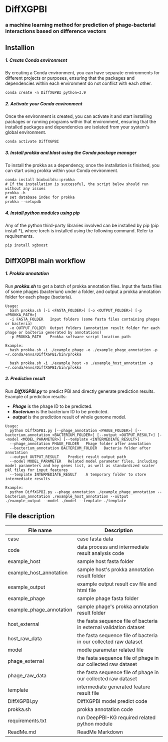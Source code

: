 # DiffXGPBI

### a machine learning method for prediction of phage-bacterial interactions based on difference vectors

## Installion

##### 1. Create Conda environment

By creating a Conda environment, you can have separate environments for different projects or purposes, ensuring that the packages and dependencies within each environment do not conflict with each other.

```shell
conda create -n DiffXGPBI python=3.9
```

##### 2. Activate your Conda environment

Once the environment is created, you can activate it and start installing packages or running programs within that environment, ensuring that the installed packages and dependencies are isolated from your system's global environment.

```shell
conda activate DiffXGPBI
```

##### 3. Install prokka and blast using the Conda package manager

To install the prokka as a dependency, once the installation is finished, you can start using prokka within your Conda environment.

```shell
conda install biobuilds::prokka
# If the installation is successful, the script below should run without any issues
prokka -h
# set database index for prokka
prokka --setupdb

```

##### 4. Install python modules using pip

Any of the python third-party libraries involved can be installed by pip (pip install *), where torch is installed using the following command. Refer to requirements. 

```shell
pip install xgboost
```

## DiffXGPBI main workflow

##### 1. Prokka annotation 

Run ***prokka.sh*** to get a batch of prokka annotation files. Input the fasta files of some phages (bacterium) under a folder, and output a prokka annotation folder for each phage (bacteria). 

```shell
Usage:
  bash prokka.sh [-i <FASTA_FOLDER>] [-o <OUTPUT_FOLDER>] [-p <PROKKA_PATH>]
  -i FASTA_FOLDER	Input folders (some fasta files containing phages or bacteria)
  -o OUTPUT_FOLDER	Output folders (annotation result folder for each phage or bacteria generated by annotations)
  -p PROKKA_PATH	Prokka software script location path
  
Example:
  bash prokka.sh -i ./example_phage -o ./example_phage_annotation -p ~/.conda/envs/DiffXGPBI/bin/prokka 
  
  bash prokka.sh -i ./example_host -o ./example_host_annotation -p ~/.conda/envs/DiffXGPBI/bin/prokka
```

##### 2. Predictive result

Run ***DiffXGPBI.py*** to predict PBI and directly generate prediction results. Example of prediction results: 

- ***Phage*** is the phage ID to be predicted. 
- ***Bacterium*** is the bacterium ID to be predicted. 
- ***output*** is the prediction result of whole genome model. 

```shell
Usage:
  python DiffXGPBI.py [--phage_annotation <PHAGE_FOLDER>] [--bacterium_annotation <BACTERIUM_FOLDER>] [--output <OUTPUT_RESULT>] [--model <MODEL_PARAMETER>] [--template <INTERMEDIATE_RESULT>] 
  --phage_annotation PHAGE_FOLDER	Phage folder after annotation
  --bacterium_annotation BACTERIUM_FOLDER	Bacteria folder after annotation
  --output OUTPUT_RESULT	Predict result output path
  --model MODEL_PARAMETER	Related model parameter files, including model parameters and key genes list, as well as standardized scaler pkl files for input features
  --template INTERMEDIATE_RESULT	A temporary folder to store intermediate results
	
Example:
  python DiffXGPBI.py --phage_annotation ./example_phage_annotation --bacterium_annotation ./example_host_annotation --output ./example_output --model ./model --template ./template
```

## File description

| File name                | Description                                                  |
| ------------------------ | ------------------------------------------------------------ |
| case                     | case fasta data                                              |
| code                     | data process and intermediate result analysis code           |
| example_host             | sample host fasta folder                                     |
| example_host_annotation  | sample host's prokka annotation result folder                |
| example_output           | example output result csv  file and html file                |
| example_phage            | sample phage fasta folder                                    |
| example_phage_annotation | sample phage's prokka annotation result folder               |
| host_external            | the fasta sequence file of bacteria in external validation dataset |
| host_raw_data            | the fasta sequence file of bacteria in our collected raw dataset |
| model                    | modle parameter related file                                 |
| phage_external           | the fasta sequence file of phage in our collected raw dataset |
| phage_raw_data           | the fasta sequence file of phage in our collected raw dataset |
| template                 | intermediate generated feature result file                   |
| DiffXGPBI.py             | DiffXGPBI model predict code                                 |
| prokka.sh                | prokka annotation code                                       |
| requirements.txt         | run DeepPBI-KG required related python module                |
| ReadMe.md                | ReadMe Markdown                                              |

